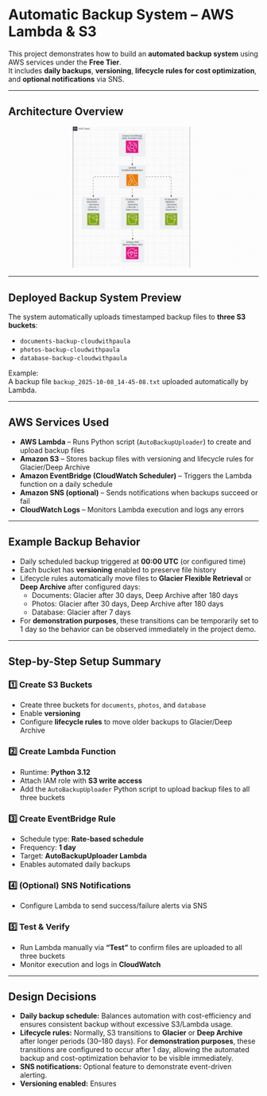# Automatic Backup System – AWS Lambda & S3

This project demonstrates how to build an **automated backup system** using AWS services under the **Free Tier**.  
It includes **daily backups**, **versioning**, **lifecycle rules for cost optimization**, and **optional notifications** via SNS.

---

## Architecture Overview

![Architecture Diagram](architecture-diagram.gif)

---

## Deployed Backup System Preview
The system automatically uploads timestamped backup files to **three S3 buckets**:  

- `documents-backup-cloudwithpaula`  
- `photos-backup-cloudwithpaula`  
- `database-backup-cloudwithpaula`  

Example:  
A backup file `backup_2025-10-08_14-45-08.txt` uploaded automatically by Lambda.

---

## AWS Services Used

- **AWS Lambda** – Runs Python script (`AutoBackupUploader`) to create and upload backup files  
- **Amazon S3** – Stores backup files with versioning and lifecycle rules for Glacier/Deep Archive  
- **Amazon EventBridge (CloudWatch Scheduler)** – Triggers the Lambda function on a daily schedule  
- **Amazon SNS (optional)** – Sends notifications when backups succeed or fail  
- **CloudWatch Logs** – Monitors Lambda execution and logs any errors  

---

## Example Backup Behavior

- Daily scheduled backup triggered at **00:00 UTC** (or configured time)  
- Each bucket has **versioning** enabled to preserve file history  
- Lifecycle rules automatically move files to **Glacier Flexible Retrieval** or **Deep Archive** after configured days:  
  - Documents: Glacier after 30 days, Deep Archive after 180 days  
  - Photos: Glacier after 30 days, Deep Archive after 180 days  
  - Database: Glacier after 7 days  
- For **demonstration purposes**, these transitions can be temporarily set to 1 day so the behavior can be observed immediately in the project demo.

---

## Step-by-Step Setup Summary

### 1️⃣ Create S3 Buckets
- Create three buckets for `documents`, `photos`, and `database`  
- Enable **versioning**  
- Configure **lifecycle rules** to move older backups to Glacier/Deep Archive  

### 2️⃣ Create Lambda Function
- Runtime: **Python 3.12**  
- Attach IAM role with **S3 write access**  
- Add the `AutoBackupUploader` Python script to upload backup files to all three buckets  

### 3️⃣ Create EventBridge Rule
- Schedule type: **Rate-based schedule**  
- Frequency: **1 day**  
- Target: **AutoBackupUploader Lambda**  
- Enables automated daily backups  

### 4️⃣ (Optional) SNS Notifications
- Configure Lambda to send success/failure alerts via SNS  

### 5️⃣ Test & Verify
- Run Lambda manually via **“Test”** to confirm files are uploaded to all three buckets  
- Monitor execution and logs in **CloudWatch**

---

## Design Decisions

- **Daily backup schedule:** Balances automation with cost-efficiency and ensures consistent backup without excessive S3/Lambda usage.  
- **Lifecycle rules:** Normally, S3 transitions to **Glacier** or **Deep Archive** after longer periods (30–180 days). For **demonstration purposes**, these transitions are configured to occur after 1 day, allowing the automated backup and cost-optimization behavior to be visible immediately.  
- **SNS notifications:** Optional feature to demonstrate event-driven alerting.  
- **Versioning enabled:** Ensures
